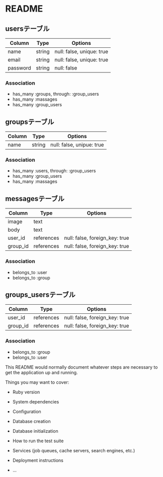 # README

## usersテーブル
|Column|Type|Options|
|------|----|-------|
|name|string|null: false, unique: true|
|email|string|null: false, unique: true|
|password|string|null: false|
### Association
- has_many :groups, through: :group_users
- has_many :massages
- has_many :group_users


## groupsテーブル
|Column|Type|Options|
|------|----|-------|
|name|string|null: false, unipue: true|
### Association
- has_many :users, through: :group_users
- has_many :group_users
- has_many :massages


## messagesテーブル
|Column|Type|Options|
|------|----|-------|
|image|text||
|body|text||
|user_id|references|null: false, foreign_key: true|
|group_id|references|null: false, foreign_key: true|
### Association
- belongs_to :user
- belongs_to :group


## groups_usersテーブル
|Column|Type|Options|
|------|----|-------|
|user_id|references|null: false, foreign_key: true|
|group_id|references|null: false, foreign_key: true|

### Association
- belongs_to :group
- belongs_to :user




This README would normally document whatever steps are necessary to get the
application up and running.

Things you may want to cover:

* Ruby version

* System dependencies

* Configuration

* Database creation

* Database initialization

* How to run the test suite

* Services (job queues, cache servers, search engines, etc.)

* Deployment instructions

* ...
